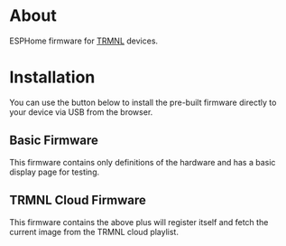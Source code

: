 # About

ESPHome firmware for [TRMNL](https://usetrmnl.com/) devices.

# Installation

You can use the button below to install the pre-built firmware directly to your device via USB from the browser.


## Basic Firmware

This firmware contains only definitions of the hardware and has a basic display page for testing.

<esp-web-install-button manifest="firmware/trmnl.manifest.json"></esp-web-install-button>

## TRMNL Cloud Firmware

This firmware contains the above plus will register itself and fetch the current image from the TRMNL cloud playlist.

<esp-web-install-button manifest="firmware/trmnl-cloud.manifest.json"></esp-web-install-button>


<script type="module" src="https://unpkg.com/esp-web-tools@10/dist/web/install-button.js?module"></script>
